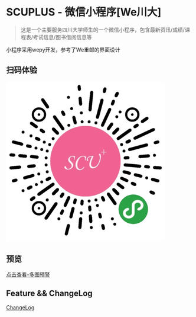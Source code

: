 # SCUPLUS - 微信小程序[We川大]

> 这是一个主要服务四川大学师生的一个微信小程序，包含最新资讯/成绩/课程表/考试信息/图书借阅信息等

小程序采用wepy开发，参考了We重邮的界面设计

## 扫码体验

![img/qcode.jpg](img/qcode.jpg)

## 预览
[点击查看-多图预警](https://github.com/mohuishou/scuplus-wechat/issues/1)

## Feature && ChangeLog

[ChangeLog](https://github.com/mohuishou/scuplus-go/blob/master/ChangeLog.md)